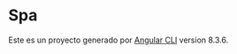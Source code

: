 # Spa


Este es un proyecto generado por [Angular CLI](https://github.com/angular/angular-cli) version 8.3.6.


